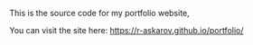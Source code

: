 This is the source code for my portfolio website,

You can visit the site here: https://r-askarov.github.io/portfolio/
